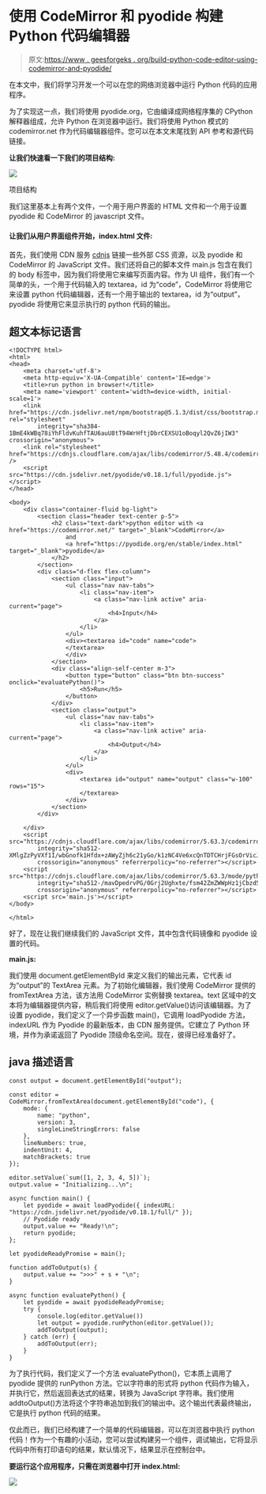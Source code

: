 # 使用 CodeMirror 和 pyodide 构建 Python 代码编辑器

> 原文:[https://www . geesforgeks . org/build-python-code-editor-using-codemirror-and-pyodide/](https://www.geeksforgeeks.org/build-python-code-editor-using-codemirror-and-pyodide/)

在本文中，我们将学习开发一个可以在您的网络浏览器中运行 Python 代码的应用程序。

为了实现这一点，我们将使用 pyodide.org，它由编译成网络程序集的 CPython 解释器组成，允许 Python 在浏览器中运行。我们将使用 Python 模式的 codemirror.net 作为代码编辑器组件。您可以在本文末尾找到 API 参考和源代码链接。

**让我们快速看一下我们的项目结构:**

![](img/539c569c35646ee4028cae992cced5a5.png)

项目结构

我们这里基本上有两个文件，一个用于用户界面的 HTML 文件和一个用于设置 pyodide 和 CodeMirror 的 javascript 文件。

#### 让我们从用户界面组件开始，index.html 文件:

首先，我们使用 CDN 服务 [cdnjs](https://cdnjs.com/) 链接一些外部 CSS 资源，以及 pyodide 和 CodeMirror 的 JavaScript 文件。我们还将自己的脚本文件 main.js 包含在我们的 body 标签中，因为我们将使用它来编写页面内容。作为 UI 组件，我们有一个简单的头，一个用于代码输入的 textarea，id 为“code”，CodeMirror 将使用它来设置 python 代码编辑器，还有一个用于输出的 textarea，id 为“output”，pyodide 将使用它来显示执行的 python 代码的输出。

## 超文本标记语言

```
<!DOCTYPE html>
<html>
<head>
    <meta charset='utf-8'>
    <meta http-equiv='X-UA-Compatible' content='IE=edge'>
    <title>run python in browser!</title>
    <meta name='viewport' content='width=device-width, initial-scale=1'>
    <link href="https://cdn.jsdelivr.net/npm/bootstrap@5.1.3/dist/css/bootstrap.min.css" rel="stylesheet"
        integrity="sha384-1BmE4kWBq78iYhFldvKuhfTAU6auU8tT94WrHftjDbrCEXSU1oBoqyl2QvZ6jIW3" crossorigin="anonymous">
    <link rel="stylesheet" href="https://cdnjs.cloudflare.com/ajax/libs/codemirror/5.48.4/codemirror.min.css" />
    <script src="https://cdn.jsdelivr.net/pyodide/v0.18.1/full/pyodide.js"></script>
</head>

<body>
    <div class="container-fluid bg-light">
        <section class="header text-center p-5">
            <h2 class="text-dark">python editor with <a href="https://codemirror.net/" target="_blank">CodeMirror</a>
                and
                <a href="https://pyodide.org/en/stable/index.html" target="_blank">pyodide</a>
            </h2>
        </section>
        <div class="d-flex flex-column">
            <section class="input">
                <ul class="nav nav-tabs">
                    <li class="nav-item">
                        <a class="nav-link active" aria-current="page">
                            <h4>Input</h4>
                        </a>
                    </li>
                </ul>
                <div><textarea id="code" name="code">
                </textarea>
                </div>
            </section>
            <div class="align-self-center m-3">
                <button type="button" class="btn btn-success" onclick="evaluatePython()">
                    <h5>Run</h5>
                </button>
            </div>
            <section class="output">
                <ul class="nav nav-tabs">
                    <li class="nav-item">
                        <a class="nav-link active" aria-current="page">
                            <h4>Output</h4>
                        </a>
                    </li>
                </ul>
                <div>
                    <textarea id="output" name="output" class="w-100" rows="15">
                    </textarea>
                </div>
            </section>
        </div>

    </div>
    <script src="https://cdnjs.cloudflare.com/ajax/libs/codemirror/5.63.3/codemirror.min.js"
        integrity="sha512-XMlgZzPyVXf1I/wbGnofk1Hfdx+zAWyZjh6c21yGo/k1zNC4Ve6xcQnTDTCHrjFGsOrVicJsBURLYktVEu/8vQ=="
        crossorigin="anonymous" referrerpolicy="no-referrer"></script>
    <script src="https://cdnjs.cloudflare.com/ajax/libs/codemirror/5.63.3/mode/python/python.min.js"
        integrity="sha512-/mavDpedrvPG/0Grj2Ughxte/fsm42ZmZWWpHz1jCbzd5ECv8CB7PomGtw0NAnhHmE/lkDFkRMupjoohbKNA1Q=="
        crossorigin="anonymous" referrerpolicy="no-referrer"></script>
    <script src='main.js'></script>
</body>

</html>
```

好了，现在让我们继续我们的 JavaScript 文件，其中包含代码镜像和 pyodide 设置的代码。

**main.js:**

我们使用 document.getElementById 来定义我们的输出元素，它代表 id 为“output”的 TextArea 元素。为了初始化编辑器，我们使用 CodeMirror 提供的 fromTextArea 方法，该方法用 CodeMirror 实例替换 textarea。text 区域中的文本将为编辑器提供内容，稍后我们将使用 editor.getValue()访问该编辑器。为了设置 pyodide，我们定义了一个异步函数 main()，它调用 loadPyodide 方法，indexURL 作为 Pyodide 的最新版本，由 CDN 服务提供。它建立了 Python 环境，并作为承诺返回了 Pyodide 顶级命名空间。现在，彼得已经准备好了。

## java 描述语言

```
const output = document.getElementById("output");

const editor = CodeMirror.fromTextArea(document.getElementById("code"), {
    mode: {
        name: "python",
        version: 3,
        singleLineStringErrors: false
    },
    lineNumbers: true,
    indentUnit: 4,
    matchBrackets: true
});

editor.setValue(`sum([1, 2, 3, 4, 5])`);
output.value = "Initializing...\n";

async function main() {
    let pyodide = await loadPyodide({ indexURL: "https://cdn.jsdelivr.net/pyodide/v0.18.1/full/" });
    // Pyodide ready
    output.value += "Ready!\n";
    return pyodide;
};

let pyodideReadyPromise = main();

function addToOutput(s) {
    output.value += ">>>" + s + "\n";
}

async function evaluatePython() {
    let pyodide = await pyodideReadyPromise;
    try {
        console.log(editor.getValue())
        let output = pyodide.runPython(editor.getValue());
        addToOutput(output);
    } catch (err) {
        addToOutput(err);
    }
}
```

为了执行代码，我们定义了一个方法 evaluatePython()，它本质上调用了 pyodide 提供的 runPython 方法。它以字符串的形式将 python 代码作为输入，并执行它，然后返回表达式的结果，转换为 JavaScript 字符串。我们使用 addtoOutput()方法将这个字符串追加到我们的输出中。这个输出代表最终输出，它是执行 python 代码的结果。

仅此而已，我们已经构建了一个简单的代码编辑器，可以在浏览器中执行 python 代码！作为一个有趣的小活动，您可以尝试构建另一个组件，调试输出，它将显示代码中所有打印语句的结果，默认情况下，结果显示在控制台中。

**要运行这个应用程序，只需在浏览器中打开 index.html:**

![](img/86ecaffe372be857b5317e5a4dd5e263.png)